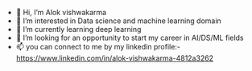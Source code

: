 - 👋 Hi, I’m Alok vishwakarma
- 👀 I’m interested in Data science and machine learning domain
- 🌱 I’m currently learning deep learning
- 💞️ I’m looking for an opportunity to start my career in AI/DS/ML fields
- 📫 you can connect to me by my linkedin profile:-https://www.linkedin.com/in/alok-vishwakarma-4812a3262


<!---
avalok546/avalok546 is a ✨ special ✨ repository because its `README.md` (this file) appears on your GitHub profile.
You can click the Preview link to take a look at your changes.
--->
